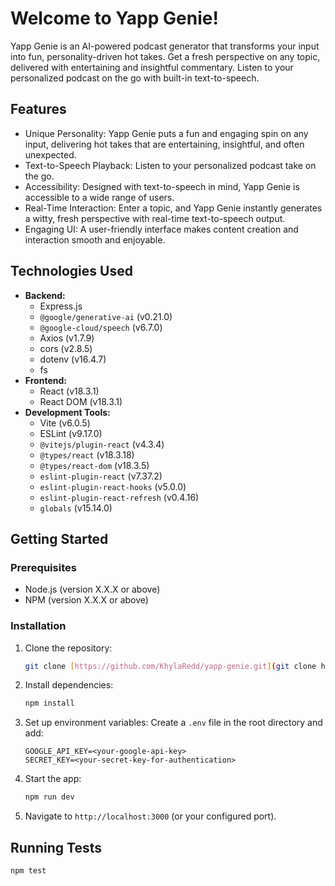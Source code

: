 # Welcome to Yapp Genie!

Yapp Genie is an AI-powered podcast generator that transforms your input into fun, personality-driven hot takes. Get a fresh perspective on any topic, delivered with entertaining and insightful commentary. Listen to your personalized podcast on the go with built-in text-to-speech.

## Features

*   Unique Personality: Yapp Genie puts a fun and engaging spin on any input, delivering hot takes that are entertaining, insightful, and often unexpected.
*   Text-to-Speech Playback: Listen to your personalized podcast take on the go.
*   Accessibility: Designed with text-to-speech in mind, Yapp Genie is accessible to a wide range of users.
*   Real-Time Interaction: Enter a topic, and Yapp Genie instantly generates a witty, fresh perspective with real-time text-to-speech output.
*   Engaging UI: A user-friendly interface makes content creation and interaction smooth and enjoyable.

## Technologies Used

*   **Backend:**
    *   Express.js
    *   `@google/generative-ai` (v0.21.0)
    *   `@google-cloud/speech` (v6.7.0)
    *   Axios (v1.7.9)
    *   cors (v2.8.5)
    *   dotenv (v16.4.7)
    *   fs
*   **Frontend:**
    *   React (v18.3.1)
    *   React DOM (v18.3.1)
*   **Development Tools:**
    *   Vite (v6.0.5)
    *   ESLint (v9.17.0)
    *   `@vitejs/plugin-react` (v4.3.4)
    *   `@types/react` (v18.3.18)
    *   `@types/react-dom` (v18.3.5)
    *   `eslint-plugin-react` (v7.37.2)
    *   `eslint-plugin-react-hooks` (v5.0.0)
    *   `eslint-plugin-react-refresh` (v0.4.16)
    *   `globals` (v15.14.0)

## Getting Started

### Prerequisites

*   Node.js (version X.X.X or above)
*   NPM (version X.X.X or above)

### Installation

1.  Clone the repository:

    ```bash
    git clone [https://github.com/KhylaRedd/yapp-genie.git](git clone https://github.com/KhylaRedd/yapp-genie.git)
    ```

2.  Install dependencies:

    ```bash
    npm install
    ```

3.  Set up environment variables: Create a `.env` file in the root directory and add:

    ```
    GOOGLE_API_KEY=<your-google-api-key>
    SECRET_KEY=<your-secret-key-for-authentication>
    ```

4.  Start the app:

    ```bash
    npm run dev
    ```

5.  Navigate to `http://localhost:3000` (or your configured port).

## Running Tests

```bash
npm test
